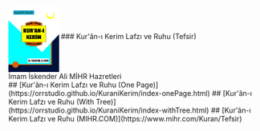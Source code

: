 
<img src="images/MIHR-KURAN.png" width="20%" height="20%" align="middle" title="Kur'ân-ı Kerim Lafzı ve Ruhu (Tefsir)">
### Kur'ân-ı Kerim Lafzı ve Ruhu (Tefsir)<br>İmam İskender Ali MİHR Hazretleri<br>
## [Kur'ân-ı Kerim Lafzı ve Ruhu (One Page)](https://orrstudio.github.io/KuraniKerim/index-onePage.html)
## [Kur'ân-ı Kerim Lafzı ve Ruhu (With Tree)](https://orrstudio.github.io/KuraniKerim/index-withTree.html)
## [Kur'ân-ı Kerim Lafzı ve Ruhu (MIHR.COM)](https://www.mihr.com/Kuran/Tefsir)
